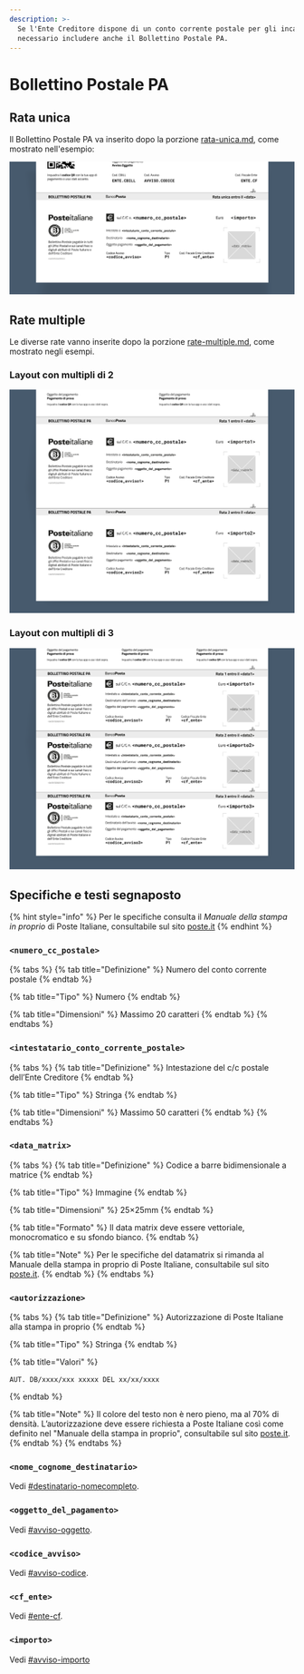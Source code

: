 ```yaml
---
description: >-
  Se l'Ente Creditore dispone di un conto corrente postale per gli incassi, è
  necessario includere anche il Bollettino Postale PA.
---
```


# Bollettino Postale PA

## Rata unica

Il Bollettino Postale PA va inserito dopo la porzione [rata-unica.md](rata-unica.md "mention"), come mostrato nell'esempio:

![Dettaglio della sezione "Bollettino Postale PA (Rata unica)" all'interno dell'avviso di pagamento pagoPA.](<../../../.gitbook/assets/Poste rata unica.png>)

## Rate multiple

Le diverse rate vanno inserite dopo la porzione [rate-multiple.md](rate-multiple.md "mention"), come mostrato negli esempi.

### Layout con multipli di 2

![Dettaglio della sezione "Bollettino Postale PA (Rate in multipli di 2)" all'interno dell'avviso di pagamento pagoPA.](<../../../.gitbook/assets/2 Rate Poste.png>)

### Layout con multipli di 3

![Dettaglio della sezione "Bollettino Postale PA (Rate in multipli di 3)" all'interno dell'avviso di pagamento pagoPA.](<../../../.gitbook/assets/3 Rate Poste.png>)

## Specifiche e testi segnaposto

{% hint style="info" %}
Per le specifiche consulta il _Manuale della stampa in proprio_ di Poste Italiane, consultabile sul sito [poste.it](bollettino-postale-pa.md#rata-unica)
{% endhint %}

### `<numero_cc_postale>`

{% tabs %}
{% tab title="Definizione" %}
Numero del conto corrente postale
{% endtab %}

{% tab title="Tipo" %}
Numero
{% endtab %}

{% tab title="Dimensioni" %}
Massimo 20 caratteri
{% endtab %}
{% endtabs %}

### `<intestatario_conto_corrente_postale>`

{% tabs %}
{% tab title="Definizione" %}
Intestazione del c/c postale dell’Ente Creditore
{% endtab %}

{% tab title="Tipo" %}
Stringa
{% endtab %}

{% tab title="Dimensioni" %}
Massimo 50 caratteri
{% endtab %}
{% endtabs %}

### `<data_matrix>`

{% tabs %}
{% tab title="Definizione" %}
Codice a barre bidimensionale a matrice
{% endtab %}

{% tab title="Tipo" %}
Immagine
{% endtab %}

{% tab title="Dimensioni" %}
25×25mm
{% endtab %}

{% tab title="Formato" %}
Il data matrix deve essere vettoriale, monocromatico e su sfondo bianco.
{% endtab %}

{% tab title="Note" %}
Per le specifiche del datamatrix si rimanda al Manuale della stampa in proprio di Poste Italiane, consultabile sul sito [poste.it](https://www.poste.it).
{% endtab %}
{% endtabs %}

### `<autorizzazione>`

{% tabs %}
{% tab title="Definizione" %}
Autorizzazione di Poste Italiane alla stampa in proprio
{% endtab %}

{% tab title="Tipo" %}
Stringa
{% endtab %}

{% tab title="Valori" %}
```
AUT. DB/xxxx/xxx xxxxx DEL xx/xx/xxxx
```
{% endtab %}

{% tab title="Note" %}
Il colore del testo non è nero pieno, ma al 70% di densità. L’autorizzazione deve essere richiesta a Poste Italiane così come definito nel "Manuale della stampa in proprio", consultabile sul sito [poste.it](https://www.poste.it).
{% endtab %}
{% endtabs %}

### `<nome_cognome_destinatario>`

Vedi [#destinatario-nomecompleto](../informazioni-sul-destinatario.md#destinatario-nomecompleto "mention").

### `<oggetto_del_pagamento>`

Vedi [#avviso-oggetto](../intestazione.md#avviso-oggetto "mention").

### `<codice_avviso>`

Vedi [#avviso-codice](rata-unica.md#avviso-codice "mention").

### `<cf_ente>`

Vedi [#ente-cf](../informazioni-sullente-creditore.md#ente-cf "mention").

### `<importo>`

Vedi [#avviso-importo](../importo-e-scadenza.md#avviso-importo "mention")

